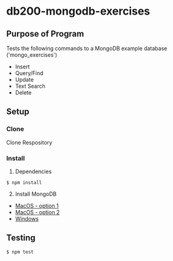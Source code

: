 # db200-mongodb-exercises

## Purpose of Program
Tests the following commands to a MongoDB example database ('mongo_exercises')
- Insert
- Query/Find
- Update
- Text Search
- Delete

## Setup

### Clone
Clone Respository
### Install
1. Dependencies
```
$ npm install
```
2. Install MongoDB
* [MacOS - option 1](https://treehouse.github.io/installation-guides/mac/mongo-mac.html)
* [MacOS - option 2](https://docs.mongodb.com/master/tutorial/install-mongodb-on-os-x/)
* [Windows](https://docs.mongodb.com/master/tutorial/install-mongodb-on-windows/)

## Testing
```
$ npm test
```